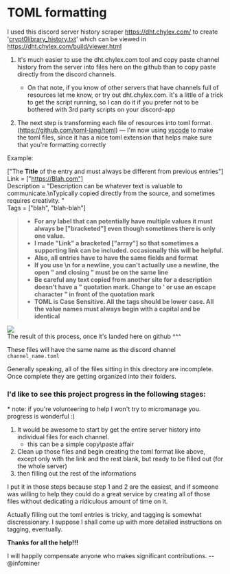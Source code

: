 # TOML formatting

I used this discord server history scraper https://dht.chylex.com/ to create '[crypt0library_history.txt](https://github.com/infominer33/crypto-library/blob/master/crypt0library_history.txt)' which can be viewed in https://dht.chylex.com/build/viewer.html

1. It's much easier to use the dht.chylex.com tool and copy paste channel history from the server into files here on the github than to copy paste directly from the discord channels. 
   - On that note, if you know of other servers that have channels full of resources let me know, or try out dht.chylex.com. it's a little of a trick to get the script running, so I can do it if you prefer not to be bothered with 3rd party scripts on your discord-app

2. The next step is transforming each file of resources into toml format.  (https://github.com/toml-lang/toml)
  — I'm now using [vscode](https://code.visualstudio.com/) to make the toml files, since it has a nice toml extension that helps make sure that you're formatting correctly

Example:

["The **Title** of the entry and must always be different from previous entries"] <br/>
Link = ["https://Blah.com"]<br/> 
Description = "Description can be whatever text is valuable to communicate.\nTypically copied directly from the source, and sometimes requires creativity. "<br/>
Tags = ["blah", "blah-blah"]<br/>

>* **For any label that can potentially have multiple values it must always be ["bracketed"] even though sometimes there is only one value.**
>* **I made "Link" a bracketed ["array"] so that sometimes a supporting link can be included. occasionally this will be helpful.**
>* **Also, all entries have to have the same fields and format**
>* **If you use \n for a newline, you can't actually use a newline, the open " and closing " must be on the same line**
>* **Be careful any text copied from another site for a description doesn't have a " quotation mark. Change to ' or use an escape character \" in front of the quotation mark**
>* **TOML is Case Sensitive. All the tags should be lower case. All the value names must always begin with a capital and be identical**

<img src="http://i.imgur.com/1nmrAAu.png"/></br>
The result of this process, once it's landed here on github ^^^

These files will have the same name as the discord channel `channel_name.toml`

Generally speaking, all of the files sitting in this directory are incomplete. Once complete they are getting organized into their folders. 

### I'd like to see this project progress in the following stages:

\* note: if you're volunteering to help I won't try to micromanage you. progress is wonderful :)

1. It would be awesome to start by get the entire server history into individual files for each channel.
   - this can be a simple copy\paste affair
2. Clean up those files and begin creating the toml format like above, except only with the link and the rest blank, but ready to be filled out (for the whole server)
3. then filling out the rest of the informations

I put it in those steps because step 1 and 2 are the easiest, and if someone was willing to help they could do a great service by creating all of those files without dedicating a ridiculous amount of time on it.

Actually filling out the toml entries is tricky, and tagging is somewhat discressionary. I suppose I shall come up with more detailed instructions on tagging, eventually.  

**Thanks for all the help!!!**

I will happily compensate anyone who makes significant contributions. --@infominer
